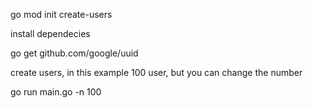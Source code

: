 go mod init create-users

install dependecies

go get github.com/google/uuid

create users, in this example 100 user, but you can change the
number

go run main.go -n 100
